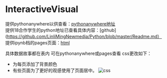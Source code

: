 # InteractiveVisual

提供pythonanywhere以供查看：[pythonanywhere地址](http://linpican33.pythonanywhere.com/)<br>
提供18合作学生的python地址已查看具体内容：[github](https://github.com/LinliMingNewmedia/Python/blob/master/Readme.md）<br>
提供ipynb档的pages页面：[html](http://nfunm079.gitee.io/interactive_visual2020/)<br>

具体数据故事都在表内 可在pythonanywhere或pages查看
css更改如下：
* 为每页添加了背景颜色
* 有些页面为了更好的观感使用了页面居中。
![css](https://upload-images.jianshu.io/upload_images/9540329-55fd490efc70a730.png?imageMogr2/auto-orient/strip%7CimageView2/2/w/1240)
